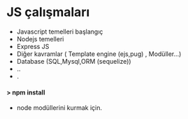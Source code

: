 # JS çalışmaları

- Javascript temelleri başlangıç
- Nodejs temelleri
- Express JS 
- Diğer kavramlar ( Template engine (ejs,pug) , Modüller...)
- Database (SQL,Mysql,ORM (sequelize))
- ..
- .


#### > npm install
- node modüllerini kurmak için.
